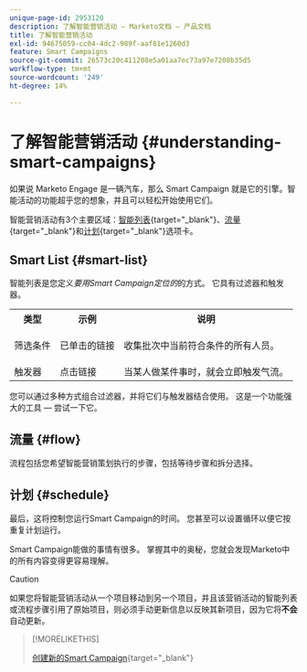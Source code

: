 ```yaml
---
unique-page-id: 2953120
description: 了解智能营销活动 — Marketo文档 — 产品文档
title: 了解智能营销活动
exl-id: 94675059-cc04-4dc2-989f-aaf81e1260d3
feature: Smart Campaigns
source-git-commit: 26573c20c411208e5a01aa7ec73a97e7208b35d5
workflow-type: tm+mt
source-wordcount: '249'
ht-degree: 14%

---
```


# 了解智能营销活动 {#understanding-smart-campaigns}

如果说 Marketo Engage 是一辆汽车，那么 Smart Campaign 就是它的引擎。智能活动的功能超乎您的想象，并且可以轻松开始使用它们。

智能营销活动有3个主要区域：[智能列表](/help/marketo/product-docs/core-marketo-concepts/smart-lists-and-static-lists/understanding-smart-lists.md){target="_blank"}、[流量](/help/marketo/product-docs/core-marketo-concepts/smart-campaigns/flow-actions/add-a-flow-step-to-a-smart-campaign.md){target="_blank"}和[计划](/help/marketo/product-docs/core-marketo-concepts/smart-campaigns/using-smart-campaigns/schedule-a-recurring-batch-campaign.md){target="_blank"}选项卡。

## Smart List {#smart-list}

智能列表是您定义&#x200B;_要用Smart Campaign定位的_&#x200B;的方式。 它具有过滤器和触发器。

<table>
 <tbody>
  <tr>
   <th>类型</th>
   <th>示例</th>
   <th>说明</th>
  </tr>
  <tr>
   <td>筛选条件</td>
   <td>已单击的链接</td>
   <td><p>收集批次中当前符合条件的所有人员。</p></td>
  </tr>
  <tr>
   <td colspan="1">触发器</td>
   <td colspan="1">点击链接</td>
   <td colspan="1">当某人做某件事时，就会立即触发气流。</td>
  </tr>
 </tbody>
</table>

您可以通过多种方式组合过滤器，并将它们与触发器结合使用。 这是一个功能强大的工具 — 尝试一下它。

## 流量 {#flow}

流程包括您希望智能营销策划执行的步骤，包括等待步骤和拆分选择。

## 计划 {#schedule}

最后，这将控制您运行Smart Campaign的时间。 您甚至可以设置循环以便它按重复计划运行。

Smart Campaign能做的事情有很多。 掌握其中的奥秘，您就会发现Marketo中的所有内容变得更容易理解。

>[!CAUTION]
>
>如果您将智能营销活动从一个项目移动到另一个项目，并且该营销活动的智能列表或流程步骤引用了原始项目，则必须手动更新信息以反映其新项目，因为它将&#x200B;**不会**&#x200B;自动更新。

>[!MORELIKETHIS]
>
>[创建新的Smart Campaign](/help/marketo/product-docs/core-marketo-concepts/smart-campaigns/creating-a-smart-campaign/create-a-new-smart-campaign.md){target="_blank"}
